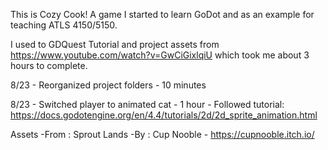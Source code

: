 This is Cozy Cook! A game I started to learn GoDot and as an example for teaching ATLS 4150/5150.

I used to GDQuest Tutorial and project assets from https://www.youtube.com/watch?v=GwCiGixlqiU which took me about 3 hours to complete.


8/23 - Reorganized project folders - 10 minutes

8/23 - Switched player to animated cat - 1 hour - Followed tutorial: https://docs.godotengine.org/en/4.4/tutorials/2d/2d_sprite_animation.html



Assets -From : Sprout Lands -By : Cup Nooble - https://cupnooble.itch.io/